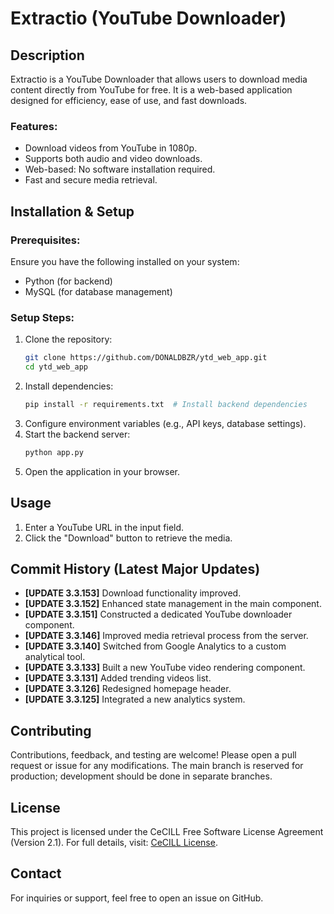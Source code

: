 # Extractio (YouTube Downloader)

## Description
Extractio is a YouTube Downloader that allows users to download media content directly from YouTube for free. It is a web-based application designed for efficiency, ease of use, and fast downloads.

### **Features:**
- Download videos from YouTube in 1080p.
- Supports both audio and video downloads.
- Web-based: No software installation required.
- Fast and secure media retrieval.

## Installation & Setup

### **Prerequisites:**
Ensure you have the following installed on your system:
- Python (for backend)
- MySQL (for database management)

### **Setup Steps:**
1. Clone the repository:
   ```sh
   git clone https://github.com/DONALDBZR/ytd_web_app.git
   cd ytd_web_app
   ```
2. Install dependencies:
   ```sh
   pip install -r requirements.txt  # Install backend dependencies
   ```
3. Configure environment variables (e.g., API keys, database settings).
4. Start the backend server:
   ```sh
   python app.py
   ```
5. Open the application in your browser.

## Usage
1. Enter a YouTube URL in the input field.
2. Click the "Download" button to retrieve the media.

## Commit History (Latest Major Updates)
- **[UPDATE 3.3.153]** Download functionality improved.
- **[UPDATE 3.3.152]** Enhanced state management in the main component.
- **[UPDATE 3.3.151]** Constructed a dedicated YouTube downloader component.
- **[UPDATE 3.3.146]** Improved media retrieval process from the server.
- **[UPDATE 3.3.140]** Switched from Google Analytics to a custom analytical tool.
- **[UPDATE 3.3.133]** Built a new YouTube video rendering component.
- **[UPDATE 3.3.131]** Added trending videos list.
- **[UPDATE 3.3.126]** Redesigned homepage header.
- **[UPDATE 3.3.125]** Integrated a new analytics system.

## Contributing
Contributions, feedback, and testing are welcome! Please open a pull request or issue for any modifications. The main branch is reserved for production; development should be done in separate branches.

## License
This project is licensed under the CeCILL Free Software License Agreement (Version 2.1). For full details, visit: [CeCILL License](http://www.cecill.info/index.en.html).

## Contact
For inquiries or support, feel free to open an issue on GitHub.


